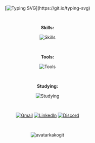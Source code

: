 <div align="center">

<br>

[![Typing SVG](https://readme-typing-svg.herokuapp.com/?font=Verdana&pause=1000&color=ffffff&size=40&center=true&vCenter=true&width=1000&lines=Oi%2C+eu+sou+o+Jefferson!;Full+Stack+Developer!)](https://git.io/typing-svg)


<br>

**Skills:**

![Skills](https://skillicons.dev/icons?i=html,css,javascript,typescript,react,next,tailwind,nodejs)

<br>

**Tools:**

![Tools](https://skillicons.dev/icons?i=vscode,git,vercel,docker,figma,github,discord,postman)

<br>

**Studying:**

![Studying](https://skillicons.dev/icons?i=gulp,jest,redux,nestjs,dart,flutter,firebase,java)

<br>

[![Gmail](https://img.shields.io/badge/-Gmail-%23333?style=for-the-badge&logo=gmail&logoColor=white)](mailto:contato@jefferson.dev)
[![LinkedIn](https://img.shields.io/badge/-LinkedIn-%23333?style=for-the-badge&logo=linkedin&logoColor=white)](https://www.linkedin.com/in/jeffersonkako)
[![Discord](https://img.shields.io/badge/Discord-%23333?style=for-the-badge&logo=discord&logoColor=white)](https://discordapp.com/channels/@me/1119920127509549107)

<br>

![avatarkakogit](https://github.com/jeffersonkako/jeffersonkako/assets/104142117/976f39d0-ef13-4d11-b71e-0b2b0bb01a3d)


</div>
